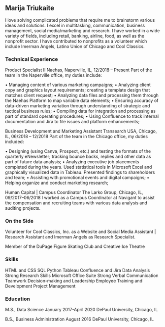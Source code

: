 ## Marija Triukaite

I love solving complicated problems that require me to brainstorm various ideas and solutions. I excel in multitasking, communication, business management, social media/marketing and research. I have worked in a wide variety of fields, including retail, banking, airline, food, as well as the nonprofit sector. I have contributed to nonprofits as a volunteer which include Imerman Angels, Latino Union of Chicago and Cool Classics.

### Technical Experience

Product Specialist II
Naehas, Naperville, IL, 12/2018 – Present
Part of the team in the Naperville office, my duties include:

•	Managing content of various marketing campaigns;
•	Analyzing client copy and graphics layout requirements; creating a template design that matches client request;
•	Analyzing data files and processing them through the Naehas Platform to map variable data elements;
•	Ensuring accuracy of data-driven marketing variation through understanding of strategic and tactical business rules;
•	Compiling data for integration and processing as part of standard operating procedures;
•	Using Confluence to track internal documentation and Jira to file issues and platform enhancements;


Business Development and Marketing Assistant
Transearch USA, Chicago, IL, 06/2018 – 12/2018
Part of the team in the Chicago office, my duties included:

•	Designing (using Canva, Prospect, etc.) and testing the formats of the quarterly eNewsletter; tracking bounce backs, replies and other data as part of future data analysis;
•	Analyzing executive job placements completed during the years. Used statistical tools in Microsoft Excel and graphically visualized data in Tableau. Presented findings to shareholders and team;
•	Assisting with promotional events and digital campaigns;
•	Helping organize and conduct marketing research;

Human Capital | Campus Coordinator
The Larko Group, Chicago, IL, 09/2017–06/2018
I worked as a Campus Coordinator at Navigant to assist the compensation and recruiting teams with various data analysis and auditing projects.


### On the Side

Volunteer for Cool Classics, Inc. as a Website and Social Media Assistant | Research Assistant and Imerman Angels as Research Specialist.

Member of the DuPage Figure Skating Club and Creative Ice Theatre

### Skills

HTML and CSS
SQL
Python
Tableau
Confluence and Jira
Data Analysis
Strong Research Skills
Microsoft Office Suite
Strong Verbal Communication
Teamwork
Decision-making and Leadership
Employee Training and Development
Project Management


### Education

M.S., Data Science
January 2017-April 2020
DePaul University, Chicago, IL

B.S., Business Administration
August 2016
DePaul University, Chicago, IL
